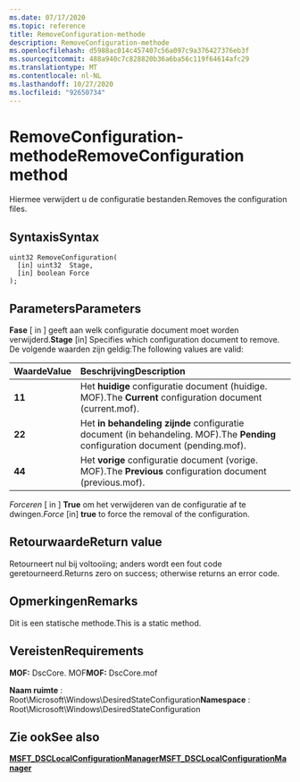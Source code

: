 ```yaml
---
ms.date: 07/17/2020
ms.topic: reference
title: RemoveConfiguration-methode
description: RemoveConfiguration-methode
ms.openlocfilehash: d5988ac014c457407c56a097c9a376427376eb3f
ms.sourcegitcommit: 488a940c7c828820b36a6ba56c119f64614afc29
ms.translationtype: MT
ms.contentlocale: nl-NL
ms.lasthandoff: 10/27/2020
ms.locfileid: "92650734"
---
```

# <a name="removeconfiguration-method"></a><span data-ttu-id="d6204-103">RemoveConfiguration-methode</span><span class="sxs-lookup"><span data-stu-id="d6204-103">RemoveConfiguration method</span></span>

<span data-ttu-id="d6204-104">Hiermee verwijdert u de configuratie bestanden.</span><span class="sxs-lookup"><span data-stu-id="d6204-104">Removes the configuration files.</span></span>

## <a name="syntax"></a><span data-ttu-id="d6204-105">Syntaxis</span><span class="sxs-lookup"><span data-stu-id="d6204-105">Syntax</span></span>

```mof
uint32 RemoveConfiguration(
  [in] uint32  Stage,
  [in] boolean Force
);
```

## <a name="parameters"></a><span data-ttu-id="d6204-106">Parameters</span><span class="sxs-lookup"><span data-stu-id="d6204-106">Parameters</span></span>

<span data-ttu-id="d6204-107">**Fase** \[ in \] geeft aan welk configuratie document moet worden verwijderd.</span><span class="sxs-lookup"><span data-stu-id="d6204-107">**Stage** \[in\] Specifies which configuration document to remove.</span></span> <span data-ttu-id="d6204-108">De volgende waarden zijn geldig:</span><span class="sxs-lookup"><span data-stu-id="d6204-108">The following values are valid:</span></span>

|<span data-ttu-id="d6204-109">Waarde</span><span class="sxs-lookup"><span data-stu-id="d6204-109">Value</span></span> |<span data-ttu-id="d6204-110">Beschrijving</span><span class="sxs-lookup"><span data-stu-id="d6204-110">Description</span></span> |
|:--- |:---|
|<span data-ttu-id="d6204-111">**1**</span><span class="sxs-lookup"><span data-stu-id="d6204-111">**1**</span></span> | <span data-ttu-id="d6204-112">Het **huidige** configuratie document (huidige. MOF).</span><span class="sxs-lookup"><span data-stu-id="d6204-112">The **Current** configuration document (current.mof).</span></span> |
|<span data-ttu-id="d6204-113">**2**</span><span class="sxs-lookup"><span data-stu-id="d6204-113">**2**</span></span> | <span data-ttu-id="d6204-114">Het **in behandeling zijnde** configuratie document (in behandeling. MOF).</span><span class="sxs-lookup"><span data-stu-id="d6204-114">The **Pending** configuration document (pending.mof).</span></span>  |
|<span data-ttu-id="d6204-115">**4**</span><span class="sxs-lookup"><span data-stu-id="d6204-115">**4**</span></span> | <span data-ttu-id="d6204-116">Het **vorige** configuratie document (vorige. MOF).</span><span class="sxs-lookup"><span data-stu-id="d6204-116">The **Previous** configuration document (previous.mof).</span></span> |

<span data-ttu-id="d6204-117">*Forceren* \[ in \] **True** om het verwijderen van de configuratie af te dwingen.</span><span class="sxs-lookup"><span data-stu-id="d6204-117">*Force* \[in\] **true** to force the removal of the configuration.</span></span>

## <a name="return-value"></a><span data-ttu-id="d6204-118">Retourwaarde</span><span class="sxs-lookup"><span data-stu-id="d6204-118">Return value</span></span>

<span data-ttu-id="d6204-119">Retourneert nul bij voltooiing; anders wordt een fout code geretourneerd.</span><span class="sxs-lookup"><span data-stu-id="d6204-119">Returns zero on success; otherwise returns an error code.</span></span>

## <a name="remarks"></a><span data-ttu-id="d6204-120">Opmerkingen</span><span class="sxs-lookup"><span data-stu-id="d6204-120">Remarks</span></span>

<span data-ttu-id="d6204-121">Dit is een statische methode.</span><span class="sxs-lookup"><span data-stu-id="d6204-121">This is a static method.</span></span>

## <a name="requirements"></a><span data-ttu-id="d6204-122">Vereisten</span><span class="sxs-lookup"><span data-stu-id="d6204-122">Requirements</span></span>

<span data-ttu-id="d6204-123">**MOF:** DscCore. MOF</span><span class="sxs-lookup"><span data-stu-id="d6204-123">**MOF:** DscCore.mof</span></span>

<span data-ttu-id="d6204-124">**Naam ruimte** : Root\Microsoft\Windows\DesiredStateConfiguration</span><span class="sxs-lookup"><span data-stu-id="d6204-124">**Namespace** : Root\Microsoft\Windows\DesiredStateConfiguration</span></span>

## <a name="see-also"></a><span data-ttu-id="d6204-125">Zie ook</span><span class="sxs-lookup"><span data-stu-id="d6204-125">See also</span></span>

[<span data-ttu-id="d6204-126">**MSFT_DSCLocalConfigurationManager**</span><span class="sxs-lookup"><span data-stu-id="d6204-126">**MSFT_DSCLocalConfigurationManager**</span></span>](msft-dsclocalconfigurationmanager.md)
